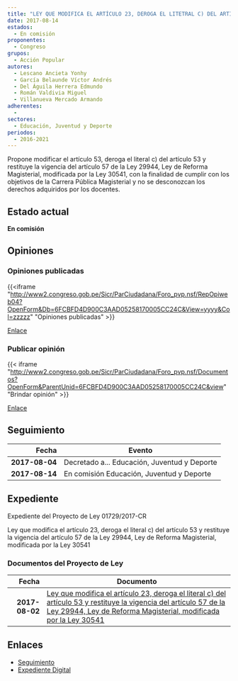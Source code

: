 ```yaml
---
title: "LEY QUE MODIFICA EL ARTÍCULO 23, DEROGA EL LITETRAL C) DEL ARTÍCULO 53 Y RESTITUYE LA VIGENCIA EL ARTÍCULO 57 DE LA LEY 29944 LEY DE REFORMA MAGISTERIAL MODIFICADA POR LA LEY 30541"
date: 2017-08-14
estados: 
  - En comisión
proponentes: 
  - Congreso
grupos: 
  - Acción Popular
autores: 
  - Lescano Ancieta Yonhy
  - García Belaunde Víctor Andrés
  - Del Águila Herrera Edmundo
  - Román Valdivia Miguel
  - Villanueva Mercado Armando
adherentes: 
  - 
sectores: 
  - Educación, Juventud y Deporte
periodos: 
  - 2016-2021
---
```


Propone modificar el artículo 53, deroga el literal c) del artículo 53 y restituye la vigencia del artículo 57 de la Ley 29944, Ley de Reforma Magisterial, modificada por la Ley 30541, con la finalidad de cumplir con los objetivos de la Carrera Pública Magisterial y no se desconozcan los derechos adquiridos por los docentes.


## Estado actual

**En comisión**

## Opiniones

### Opiniones publicadas

{{<iframe "http://www2.congreso.gob.pe/Sicr/ParCiudadana/Foro_pvp.nsf/RepOpiweb04?OpenForm&Db=6FCBFD4D900C3AAD05258170005CC24C&View=yyyy&Col=zzzzz" "Opiniones publicadas" >}}

[Enlace](http://www2.congreso.gob.pe/Sicr/ParCiudadana/Foro_pvp.nsf/RepOpiweb04?OpenForm&Db=6FCBFD4D900C3AAD05258170005CC24C&View=yyyy&Col=zzzzz)
### Publicar opinión

{{< iframe "http://www2.congreso.gob.pe/Sicr/ParCiudadana/Foro_pvp.nsf/Documentos?OpenForm&ParentUnid=6FCBFD4D900C3AAD05258170005CC24C&view" "Brindar opinión" >}}

[Enlace](http://www2.congreso.gob.pe/Sicr/ParCiudadana/Foro_pvp.nsf/Documentos?OpenForm&ParentUnid=6FCBFD4D900C3AAD05258170005CC24C&view)

## Seguimiento

| Fecha | Evento |
|------:|--------|
| **2017-08-04** | Decretado a... Educación, Juventud y Deporte|
| **2017-08-14** | En comisión Educación, Juventud y Deporte|


## Expediente

Expediente del Proyecto de Ley 01729/2017-CR

Ley que modifica el artículo 23, deroga el literal c) del artículo 53 y restituye la vigencia del artículo 57 de la Ley 29944, Ley de Reforma Magisterial, modificada por la Ley 30541


### Documentos del Proyecto de Ley

| Fecha | Documento |
|------:|--------|
| **2017-08-02** | [Ley que modifica el artículo 23, deroga el literal c) del artículo 53 y restituye la vigencia del artículo 57 de la Ley 29944, Ley de Reforma Magisterial, modificada por la Ley 30541](http://www.leyes.congreso.gob.pe/Documentos/2016_2021/Proyectos_de_Ley_y_de_Resoluciones_Legislativas/PL0172920170802.pdf) |

## Enlaces 

- [Seguimiento](http://www2.congreso.gob.pe/Sicr/TraDocEstProc/CLProLey2016.nsf/f7fff46988ca05b1052578e100829cc7/8045875f2ab99cab0525817000567036?OpenDocument)
- [Expediente Digital](http://www2.congreso.gob.pehttp://www2.congreso.gob.pe/Sicr/TraDocEstProc/CLProLey2016.nsf/f7fff46988ca05b1052578e100829cc7/8045875f2ab99cab0525817000567036?OpenDocument&Click=05257FB7005EB655.eb71d0cf91d8294e05256cdf006b5706/$Body/0.1C6C)
